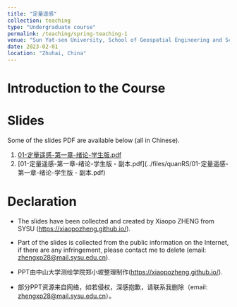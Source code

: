 ```yaml
---
title: "定量遥感"
collection: teaching
type: "Undergraduate course"
permalink: /teaching/spring-teaching-1
venue: "Sun Yat-sen University, School of Geospatial Engineering and Science"
date: 2023-02-01
location: "Zhuhai, China"
---
```

# Introduction to the Course


# Slides
Some of the slides PDF are available below (all in Chinese).
1. [01-定量遥感-第一章-绪论-学生版.pdf](../files/quanRS/01-定量遥感-第一章-绪论-学生版.pdf)
2. [01-定量遥感-第一章-绪论-学生版 - 副本.pdf](../files/quanRS/01-定量遥感-第一章-绪论-学生版 - 副本.pdf)

# Declaration
- The slides have been collected and created by Xiaopo ZHENG from SYSU (https://xiaopozheng.github.io/).
- Part of the slides is collected from the public information on the Internet, if there are any infringement, please contact me to delete (email: zhengxp28@mail.sysu.edu.cn).

- PPT由中山大学测绘学院郑小坡整理制作(https://xiaopozheng.github.io/).
- 部分PPT资源来自网络，如若侵权，深感抱歉，请联系我删除（email: zhengxp28@mail.sysu.edu.cn）。
